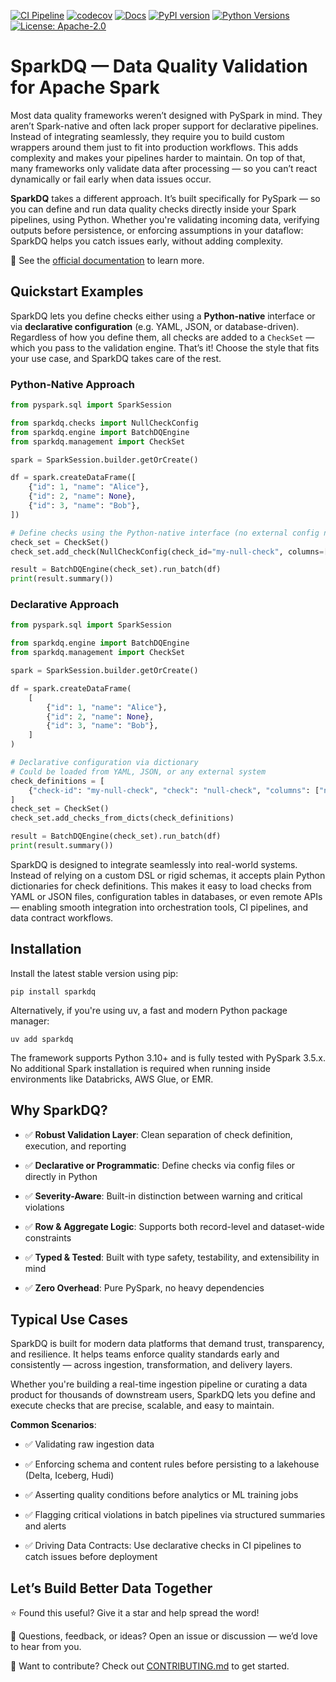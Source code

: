 [![CI Pipeline](https://github.com/sparkdq-community/sparkdq/actions/workflows/ci.yaml/badge.svg)](https://github.com/sparkdq-community/sparkdq/actions/workflows/ci.yaml)
[![codecov](https://codecov.io/gh/sparkdq-community/sparkdq/branch/main/graph/badge.svg?token=3TVZE8J2DN)](https://codecov.io/gh/sparkdq-community/sparkdq)
[![Docs](https://img.shields.io/badge/docs-online-green.svg)](https://sparkdq-community.github.io/sparkdq/)
[![PyPI version](https://badge.fury.io/py/sparkdq.svg)](https://pypi.org/project/sparkdq/)
[![Python Versions](https://img.shields.io/badge/python-3.10%20|%203.11%20|%203.12-blue.svg)](https://github.com/sparkdq-community/sparkdq)
[![License: Apache-2.0](https://img.shields.io/badge/License-Apache_2.0-blue.svg)](LICENSE)

# SparkDQ — Data Quality Validation for Apache Spark

Most data quality frameworks weren’t designed with PySpark in mind. They aren’t Spark-native and often lack proper support for declarative pipelines. Instead of integrating seamlessly, they require you to build custom wrappers around them just to fit into production workflows. This adds complexity and makes your pipelines harder to maintain. On top of that, many frameworks only validate data after processing — so you can’t react dynamically or fail early when data issues occur.

**SparkDQ** takes a different approach. It’s built specifically for PySpark — so you can define and run data quality checks directly inside your Spark pipelines, using Python. Whether you're validating incoming data, verifying outputs before persistence, or enforcing assumptions in your dataflow: SparkDQ helps you catch issues early, without adding complexity.

<!-- doc-link-start -->
🚀  See the [official documentation](https://sparkdq-community.github.io/sparkdq/) to learn more.
<!-- doc-link-end -->

## Quickstart Examples

SparkDQ lets you define checks either using a **Python-native** interface or via **declarative configuration** (e.g. YAML, JSON, or database-driven). Regardless of how you define them, all checks are added to a `CheckSet` — which you pass to the validation engine. That’s it! Choose the style that fits your use case, and SparkDQ takes care of the rest.

### Python-Native Approach

```python
from pyspark.sql import SparkSession

from sparkdq.checks import NullCheckConfig
from sparkdq.engine import BatchDQEngine
from sparkdq.management import CheckSet

spark = SparkSession.builder.getOrCreate()

df = spark.createDataFrame([
    {"id": 1, "name": "Alice"},
    {"id": 2, "name": None},
    {"id": 3, "name": "Bob"},
])

# Define checks using the Python-native interface (no external config needed)
check_set = CheckSet()
check_set.add_check(NullCheckConfig(check_id="my-null-check", columns=["name"]))

result = BatchDQEngine(check_set).run_batch(df)
print(result.summary())
```

### Declarative Approach

```python
from pyspark.sql import SparkSession

from sparkdq.engine import BatchDQEngine
from sparkdq.management import CheckSet

spark = SparkSession.builder.getOrCreate()

df = spark.createDataFrame(
    [
        {"id": 1, "name": "Alice"},
        {"id": 2, "name": None},
        {"id": 3, "name": "Bob"},
    ]
)

# Declarative configuration via dictionary
# Could be loaded from YAML, JSON, or any external system
check_definitions = [
    {"check-id": "my-null-check", "check": "null-check", "columns": ["name"]},
]
check_set = CheckSet()
check_set.add_checks_from_dicts(check_definitions)

result = BatchDQEngine(check_set).run_batch(df)
print(result.summary())
```

SparkDQ is designed to integrate seamlessly into real-world systems. Instead of relying on a custom DSL or
rigid schemas, it accepts plain Python dictionaries for check definitions. This makes it easy to load checks
from YAML or JSON files, configuration tables in databases, or even remote APIs — enabling smooth integration
into orchestration tools, CI pipelines, and data contract workflows.

## Installation

Install the latest stable version using pip:

```
pip install sparkdq
```

Alternatively, if you're using uv, a fast and modern Python package manager:

```
uv add sparkdq
```

The framework supports Python 3.10+ and is fully tested with PySpark 3.5.x. No additional Spark installation
is required when running inside environments like Databricks, AWS Glue, or EMR.

## Why SparkDQ?

* ✅ **Robust Validation Layer**: Clean separation of check definition, execution, and reporting

* ✅ **Declarative or Programmatic**: Define checks via config files or directly in Python

* ✅ **Severity-Aware**: Built-in distinction between warning and critical violations

* ✅ **Row & Aggregate Logic**: Supports both record-level and dataset-wide constraints

* ✅ **Typed & Tested**: Built with type safety, testability, and extensibility in mind

* ✅ **Zero Overhead**: Pure PySpark, no heavy dependencies

## Typical Use Cases

SparkDQ is built for modern data platforms that demand trust, transparency, and resilience.
It helps teams enforce quality standards early and consistently — across ingestion, transformation, and delivery layers.

Whether you're building a real-time ingestion pipeline or curating a data product for thousands of downstream users,
SparkDQ lets you define and execute checks that are precise, scalable, and easy to maintain.

**Common Scenarios**:

* ✅ Validating raw ingestion data

* ✅ Enforcing schema and content rules before persisting to a lakehouse (Delta, Iceberg, Hudi)

* ✅ Asserting quality conditions before analytics or ML training jobs

* ✅ Flagging critical violations in batch pipelines via structured summaries and alerts

* ✅ Driving Data Contracts: Use declarative checks in CI pipelines to catch issues before deployment

## Let’s Build Better Data Together

⭐️ Found this useful? Give it a star and help spread the word!

📣 Questions, feedback, or ideas? Open an issue or discussion — we’d love to hear from you.

🤝 Want to contribute? Check out [CONTRIBUTING.md](https://github.com/sparkdq-community/sparkdq/blob/main/CONTRIBUTING.md) to get started.

